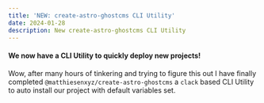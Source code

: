 ```yaml
---
title: 'NEW: create-astro-ghostcms CLI Utility'
date: 2024-01-28
description: New create-astro-ghostcms CLI Utility
---
```


#### We now have a CLI Utility to quickly deploy new projects!

Wow, after many hours of tinkering and trying to figure this out I have finally completed `@matthiesenxyz/create-astro-ghostcms` a `clack` based CLI Utility to auto install our project with default variables set.